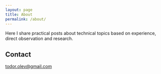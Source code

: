```yaml
---
layout: page
title: About
permalink: /about/
---
```


Here I share practical posts about technical topics based on experience, direct observation and research.

## Contact
[todor.olev@gmail.com](mailto:todor.olev@gmail.com)